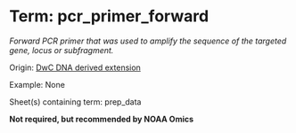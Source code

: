 # Term: pcr_primer_forward

*Forward PCR primer that was used to amplify the sequence of the targeted gene, locus or subfragment.*

Origin: [DwC DNA derived extension](https://rs.gbif.org/extension/gbif/1.0/dna_derived_data_2022-02-23.xml)

Example: None

Sheet(s) containing term: prep_data

**Not required, but recommended by NOAA Omics**